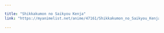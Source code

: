 ```yaml
---

title: "Shikkakumon no Saikyou Kenja"
link: "https://myanimelist.net/anime/47161/Shikkakumon_no_Saikyou_Kenja"
  
---
```

